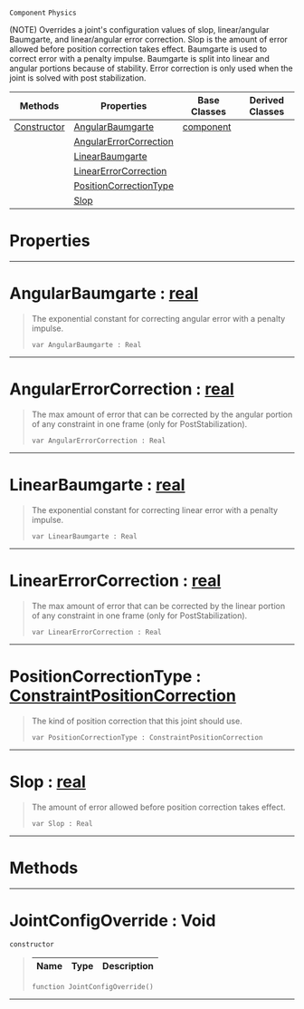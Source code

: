 `Component` `Physics`



(NOTE) Overrides a joint's configuration values of slop, linear/angular Baumgarte, and linear/angular error correction. Slop is the amount of error allowed before position correction takes effect. Baumgarte is used to correct error with a penalty impulse. Baumgarte is split into linear and angular portions because of stability. Error correction is only used when the joint is solved with post stabilization.

|Methods|Properties|Base Classes|Derived Classes|
|---|---|---|---|
|[ Constructor](https://github.com/ZilchEngine/ZilchDocs/blob/master/code_reference/class_reference/jointconfigoverride.markdown#jointconfigoverride-void)|[ AngularBaumgarte](https://github.com/ZilchEngine/ZilchDocs/blob/master/code_reference/class_reference/jointconfigoverride.markdown#angularbaumgarte-zilch-en)|[component](https://github.com/ZilchEngine/ZilchDocs/blob/master/code_reference/class_reference/component.markdown)| |
| |[ AngularErrorCorrection](https://github.com/ZilchEngine/ZilchDocs/blob/master/code_reference/class_reference/jointconfigoverride.markdown#angularerrorcorrection-z)| | |
| |[ LinearBaumgarte](https://github.com/ZilchEngine/ZilchDocs/blob/master/code_reference/class_reference/jointconfigoverride.markdown#linearbaumgarte-zilch-eng)| | |
| |[ LinearErrorCorrection](https://github.com/ZilchEngine/ZilchDocs/blob/master/code_reference/class_reference/jointconfigoverride.markdown#linearerrorcorrection-ze)| | |
| |[ PositionCorrectionType](https://github.com/ZilchEngine/ZilchDocs/blob/master/code_reference/class_reference/jointconfigoverride.markdown#positioncorrectiontype-z)| | |
| |[ Slop](https://github.com/ZilchEngine/ZilchDocs/blob/master/code_reference/class_reference/jointconfigoverride.markdown#slop-zilch-engine-documen)| | |


 #  Properties


---  
 #  AngularBaumgarte : [real](https://github.com/ZilchEngine/ZilchDocs/blob/master/code_reference/nada_base_types/real.markdown)

> The exponential constant for correcting angular error with a penalty impulse.
> ``` lang=cpp, name=Nada
> var AngularBaumgarte : Real


---  
 #  AngularErrorCorrection : [real](https://github.com/ZilchEngine/ZilchDocs/blob/master/code_reference/nada_base_types/real.markdown)

> The max amount of error that can be corrected by the angular portion of any constraint in one frame (only for PostStabilization).
> ``` lang=cpp, name=Nada
> var AngularErrorCorrection : Real


---  
 #  LinearBaumgarte : [real](https://github.com/ZilchEngine/ZilchDocs/blob/master/code_reference/nada_base_types/real.markdown)

> The exponential constant for correcting linear error with a penalty impulse.
> ``` lang=cpp, name=Nada
> var LinearBaumgarte : Real


---  
 #  LinearErrorCorrection : [real](https://github.com/ZilchEngine/ZilchDocs/blob/master/code_reference/nada_base_types/real.markdown)

> The max amount of error that can be corrected by the linear portion of any constraint in one frame (only for PostStabilization).
> ``` lang=cpp, name=Nada
> var LinearErrorCorrection : Real


---  
 #  PositionCorrectionType : [ConstraintPositionCorrection](https://github.com/ZilchEngine/ZilchDocs/blob/master/code_reference/enum_reference.markdown#constraintpositioncorrection)

> The kind of position correction that this joint should use.
> ``` lang=cpp, name=Nada
> var PositionCorrectionType : ConstraintPositionCorrection


---  
 #  Slop : [real](https://github.com/ZilchEngine/ZilchDocs/blob/master/code_reference/nada_base_types/real.markdown)

> The amount of error allowed before position correction takes effect.
> ``` lang=cpp, name=Nada
> var Slop : Real


---  
 #  Methods


---  
 #  JointConfigOverride : Void

 `constructor`

> 
> |Name|Type|Description|
> |---|---|---|
> ``` lang=cpp, name=Nada
> function JointConfigOverride()
> ``` 


---  
 

 